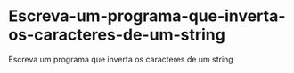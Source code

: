 # Escreva-um-programa-que-inverta-os-caracteres-de-um-string
Escreva um programa que inverta os caracteres de um string
